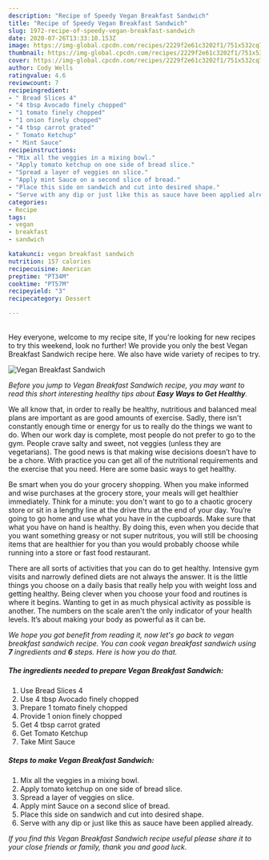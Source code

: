 ```yaml
---
description: "Recipe of Speedy Vegan Breakfast Sandwich"
title: "Recipe of Speedy Vegan Breakfast Sandwich"
slug: 1972-recipe-of-speedy-vegan-breakfast-sandwich
date: 2020-07-26T13:33:10.153Z
image: https://img-global.cpcdn.com/recipes/2229f2e61c3202f1/751x532cq70/vegan-breakfast-sandwich-recipe-main-photo.jpg
thumbnail: https://img-global.cpcdn.com/recipes/2229f2e61c3202f1/751x532cq70/vegan-breakfast-sandwich-recipe-main-photo.jpg
cover: https://img-global.cpcdn.com/recipes/2229f2e61c3202f1/751x532cq70/vegan-breakfast-sandwich-recipe-main-photo.jpg
author: Cody Wells
ratingvalue: 4.6
reviewcount: 7
recipeingredient:
- " Bread Slices 4"
- "4 tbsp Avocado finely chopped"
- "1 tomato finely chopped"
- "1 onion finely chopped"
- "4 tbsp carrot grated"
- " Tomato Ketchup"
- " Mint Sauce"
recipeinstructions:
- "Mix all the veggies in a mixing bowl."
- "Apply tomato ketchup on one side of bread slice."
- "Spread a layer of veggies on slice."
- "Apply mint Sauce on a second slice of bread."
- "Place this side on sandwich and cut into desired shape."
- "Serve with any dip or just like this as sauce have been applied already."
categories:
- Recipe
tags:
- vegan
- breakfast
- sandwich

katakunci: vegan breakfast sandwich 
nutrition: 157 calories
recipecuisine: American
preptime: "PT34M"
cooktime: "PT57M"
recipeyield: "3"
recipecategory: Dessert

---
```

<br>
Hey everyone, welcome to my recipe site, If you're looking for new recipes to try this weekend, look no further! We provide you only the best Vegan Breakfast Sandwich recipe here. We also have wide variety of recipes to try.
<br>


![Vegan Breakfast Sandwich](https://img-global.cpcdn.com/recipes/2229f2e61c3202f1/751x532cq70/vegan-breakfast-sandwich-recipe-main-photo.jpg)

<i>Before you jump to Vegan Breakfast Sandwich recipe, you may want to read this short interesting healthy tips about <strong>Easy Ways to Get Healthy</strong>.</i>

We all know that, in order to really be healthy, nutritious and balanced meal plans are important as are good amounts of exercise. Sadly, there isn't constantly enough time or energy for us to really do the things we want to do. When our work day is complete, most people do not prefer to go to the gym. People crave salty and sweet, not veggies (unless they are vegetarians). The good news is that making wise decisions doesn’t have to be a chore. With practice you can get all of the nutritional requirements and the exercise that you need. Here are some basic ways to get healthy.

Be smart when you do your grocery shopping. When you make informed and wise purchases at the grocery store, your meals will get healthier immediately. Think for a minute: you don't want to go to a chaotic grocery store or sit in a lengthy line at the drive thru at the end of your day. You’re going to go home and use what you have in the cupboards. Make sure that what you have on hand is healthy. By doing this, even when you decide that you want something greasy or not super nutritous, you will still be choosing items that are healthier for you than you would probably choose while running into a store or fast food restaurant.

There are all sorts of activities that you can do to get healthy. Intensive gym visits and narrowly defined diets are not always the answer. It is the little things you choose on a daily basis that really help you with weight loss and getting healthy. Being clever when you choose your food and routines is where it begins. Wanting to get in as much physical activity as possible is another. The numbers on the scale aren't the only indicator of your health levels. It’s about making your body as powerful as it can be. 


<i>We hope you got benefit from reading it, now let's go back to vegan breakfast sandwich recipe. You can cook vegan breakfast sandwich using <strong>7</strong> ingredients and <strong>6</strong> steps. Here is how you do that.
</i>

##### The ingredients needed to prepare Vegan Breakfast Sandwich:

1. Use  Bread Slices 4
1. Use 4 tbsp Avocado finely chopped
1. Prepare 1 tomato finely chopped
1. Provide 1 onion finely chopped
1. Get 4 tbsp carrot grated
1. Get  Tomato Ketchup
1. Take  Mint Sauce


##### Steps to make Vegan Breakfast Sandwich:

1. Mix all the veggies in a mixing bowl.
1. Apply tomato ketchup on one side of bread slice.
1. Spread a layer of veggies on slice.
1. Apply mint Sauce on a second slice of bread.
1. Place this side on sandwich and cut into desired shape.
1. Serve with any dip or just like this as sauce have been applied already.


<i>If you find this Vegan Breakfast Sandwich recipe useful please share it to your close friends or family, thank you and good luck.</i>
